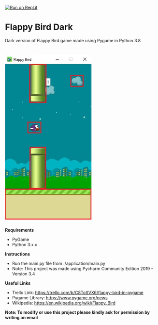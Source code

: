 [![Run on Repl.it](https://repl.it/badge/github.com/isakurbanov744/flappy-bird-dark)](https://repl.it/@isakurbanov/flappy-bird-dark)
# Flappy Bird Dark
Dark version of Flappy Bird game made using Pygame in Python 3.8

# ![Preview of the Image](images/game-04.JPG)

**Requirements**

- PyGame
- Python 3.x.x

**Instructions**
- Run the main.py file from ./application/main.py
- Note: This project was made using Pycharm Community Edition 2019 - Version 3.4

**Useful Links**

- Trello Link: https://trello.com/b/C8ToSVX6/flappy-bird-in-pygame
- Pygame Library: https://www.pygame.org/news
- Wikipedia: https://en.wikipedia.org/wiki/Flappy_Bird

**Note: To modify or use this project please kindly ask for permission by writing an email**
